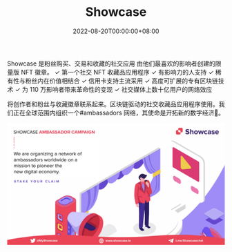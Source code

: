 ﻿---
title: "Showcase"
description: "社交媒体影响者为 NFT 收藏品提供支持"
date: 2022-08-20T00:00:00+08:00
lastmod: 2022-08-20T00:00:00+08:00
draft: false
authors: ["boogArno"]
featuredImage: "showcase.png"
tags: ["Collectibles","Showcase"]
categories: ["nfts"]
nfts: ["Collectibles"]
blockchain: "Polygon"
website: "https://showcase.to/"
twitter: "https://twitter.com/MyShowcase"
discord: ""
telegram: "https://t.me/Showcasechat"
github: ""
youtube: ""
twitch: ""
facebook: ""
instagram: ""
reddit: ""
medium: ""
steam: ""
gitbook: ""
googleplay: ""
appstore: ""
status: "Live"
weight: 
lightgallery: true
toc: true
pinned: false
recommend: false
recommend1: false
---
Showcase 是粉丝购买、交易和收藏的社交应用
由他们最喜欢的影响者创建的限量版 NFT 徽章。
✓ 第一个社交 NFT 收藏品应用程序
✓ 有影响力的人支持
✓ 稀有性与粉丝内在价值相结合
✓ 信用卡支持主流采用
✓ 高度可扩展的专有区块链技术
✓ 为 110 万影响者带来革命性的变现
✓ 社交媒体上数十亿用户的网络效应

将创作者和粉丝与收藏徽章联系起来。区块链驱动的社交收藏品应用程序使用。我们正在全球范围内组织一个#ambassadors 网络，其使命是开拓新的数字经济💪。

![E2AYawZUYAAkxy_](E2AYawZUYAAkxy_.jpg)